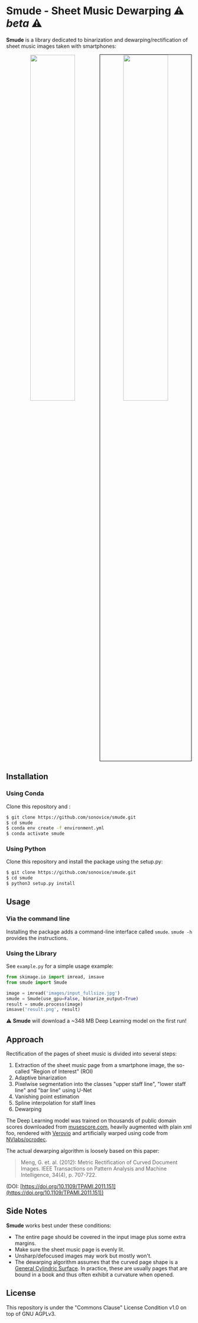 # Smude - Sheet Music Dewarping ⚠️ _beta_ ⚠️

**Smude** is a library dedicated to binarization and dewarping/rectification of sheet music images taken with smartphones:

<p align="center">
    <img src="https://github.com/sonovice/smude/raw/master/images/example_input.jpg" width="49%" />
    <img src="https://github.com/sonovice/smude/raw/master/images/example_output.jpg" width="49%" style="border:1px solid black" />
</p>

## Installation
### Using Conda
Clone this repository and :
```bash
$ git clone https://github.com/sonovice/smude.git
$ cd smude
$ conda env create -f environment.yml
$ conda activate smude
```

### Using Python
Clone this repository and install the package using the setup.py:
```bash
$ git clone https://github.com/sonovice/smude.git
$ cd smude
$ python3 setup.py install
```

## Usage
### Via the command line
Installing the package adds a command-line interface called `smude`. `smude -h` provides the instructions.

### Using the Library
See `example.py` for a simple usage example:
```python
from skimage.io import imread, imsave
from smude import Smude

image = imread('images/input_fullsize.jpg')
smude = Smude(use_gpu=False, binarize_output=True)
result = smude.process(image)
imsave('result.png', result)
```
⚠️ **Smude** will download a ~348 MB Deep Learning model on the first run!

## Approach

Rectification of the pages of sheet music is divided into several steps:
1. Extraction of the sheet music page from a smartphone image, the so-called "Region of Interest" (ROI)
2. Adaptive binarization
3. Pixelwise segmentation into the classes "upper staff line", "lower staff line" and "bar line" using U-Net
4. Vanishing point estimation
5. Spline interpolation for staff lines
6. Dewarping

The Deep Learning model was trained on thousands of public domain scores downloaded from [musescore.com](https://www.musescore.com), heavily augmented with plain xml foo, rendered with [Verovio](https://www.verovio.org) and artificially warped using code from [NVlabs/ocrodec](https://github.com/NVlabs/ocrodeg).

The actual dewarping algorithm is loosely based on this paper:
> Meng, G. et. al. (2012):
> Metric Rectification of Curved Document Images.
> IEEE Transactions on Pattern Analysis and Machine Intelligence, 34(4), p. 707-722.

(DOI: [https://doi.org/10.1109/TPAMI.2011.151](https://doi.org/10.1109/TPAMI.2011.151))

## Side Notes

**Smude** works best under these conditions:
- The entire page should be covered in the input image plus some extra margins.
- Make sure the sheet music page is evenly lit.
- Unsharp/defocused images may work but mostly won't.
- The dewarping algorithm assumes that the curved page shape is a [General Cylindric Surface](https://en.wikipedia.org/wiki/Cylinder#Cylindrical_surfaces). In practice, these are usually pages that are bound in a book and thus often exhibit a curvature when opened.

## License
This repository is under the "Commons Clause" License Condition v1.0 on top of GNU AGPLv3.
